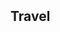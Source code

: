 
<h2 id="travel" style="margin: 2px 0px 15px;">Travel</h2>

   <head>
      <title>Places Traveled</title>
      <link rel = "stylesheet" href = "/assets/css/leaflet.css"/>
      <script src = "/assets/js/leaflet.js"></script>
      <script src="http://unpkg.com/leaflet@latest/dist/leaflet.js"></script>
      <script src="/assets/js/leaflet-providers.js"></script>

   </head>

   <body>
      <div id = "map" style = "width:900px; height:580px"></div>
      <script>
         // Creating map options
         var mapOptions = {
            center: [39.8283, -98.5795],
            zoom: 4
         }
         // Creating a map object
         var map = new L.map('map', mapOptions);
         
         // Creating a Layer object
            var layer = L.tileLayer('https://tiles.stadiamaps.com/tiles/alidade_smooth_dark/{z}/{x}/{y}{r}.{ext}', {
                minZoom: 0,
                maxZoom: 20,
                attribution: '&copy; <a href="https://www.stadiamaps.com/" target="_blank">Stadia Maps</a> &copy; <a href="https://openmaptiles.org/" target="_blank">OpenMapTiles</a> &copy; <a href="https://www.openstreetmap.org/copyright">OpenStreetMap</a> contributors',
                ext: 'png'
            });

        
         // Icon options
         var iconOptionsVisted = {
            iconUrl: './assets/img/map_icon.png',
            iconSize: [10, 12]
         }

         var iconOptionsNP = {
            iconUrl: './assets/img/np_icon.png',
            iconSize: [10, 12]
         }

         // Creating a custom icon
         var visitIcon = L.icon(iconOptionsVisted);
         var npIcon = L.icon(iconOptionsNP);

         // Creating Marker Options
         var markerOptions = {
            title: "MyLocation",
            clickable: true,
            icon: visitIcon
         }

         var npOptions = {
            title: "MyLocation",
            clickable: true,
            icon: npIcon
         }


         // Adding layer to the map
         map.addLayer(layer);
         
         // Creating a marker
         var marker1 = L.marker([29.770, -95.390], markerOptions); //houston
         var marker2 = L.marker([40.670, -73.940], markerOptions); //New york
         var marker3 = L.marker([34.110, -118.410], markerOptions); //Los angeles
         var marker4 = L.marker([41.840, -87.680], markerOptions); //Chicago
         var marker5 = L.marker([40.010, -75.130], markerOptions); //Philadelphia
         var marker6 = L.marker([29.460, -98.510], markerOptions); //San antonio
         var marker7 = L.marker([37.770, -122.450], markerOptions); //San francisco
         var marker8 = L.marker([39.990, -82.990], markerOptions); //Columbus
         var marker9 = L.marker([30.310, -97.750], markerOptions); //Austin
         var marker10 = L.marker([35.110, -90.010], markerOptions); //Memphis
         var marker11 = L.marker([39.300, -76.610], markerOptions); //Baltimore
         var marker12 = L.marker([31.850, -106.440], markerOptions); //El paso
         var marker13 = L.marker([35.200, -80.830], markerOptions); //Charlotte
         var marker14 = L.marker([42.340, -71.020], markerOptions); //Boston
         var marker15 = L.marker([38.910, -77.020], markerOptions); //Washington
         var marker16 = L.marker([36.170, -86.780], markerOptions); //Nashville
         var marker17 = L.marker([36.210, -115.220], markerOptions); //Las vegas
         var marker18 = L.marker([35.470, -97.510], markerOptions); //Oklahoma city
         var marker19 = L.marker([30.070, -89.930], markerOptions); //New orleans
         var marker20 = L.marker([25.780, -80.210], markerOptions); //Miami
         var marker21 = L.marker([38.640, -90.240], markerOptions); //Saint louis
         var marker22 = L.marker([40.440, -79.980], markerOptions); //Pittsburgh
         var marker23 = L.marker([28.500, -81.370], markerOptions); //Orlando
         var marker24 = L.marker([35.820, -78.660], markerOptions); //Raleigh
         var marker25 = L.marker([34.720, -92.350], markerOptions); //Little rock
         var marker26 = L.marker([40.780, -111.930], markerOptions); //Salt lake city
         var marker27 = L.marker([35.970, -83.950], markerOptions); //Knoxville
         var marker28 = L.marker([41.310, -72.920], markerOptions); //New haven
         var marker29 = L.marker([43.7022, -72.2896], markerOptions); //Hanover
         var marker30 = L.marker([41.820, -71.420], markerOptions); //Providence
         var marker31 = L.marker([33.760, -84.420], markerOptions); //Atlanta
         var marker32 = L.marker([39.780, -86.150], markerOptions); //Indianapolis
         var marker33 = L.marker([44.4759, -73.2121], markerOptions); //Burlington
         var marker34 = L.marker([32.7767, -96.7970], markerOptions); //Dallas
         var marker35 = L.marker([32.0809, -81.0912], markerOptions); //Savannah
         var marker36 = L.marker([43.6591, -70.2568], markerOptions); //Portland
         var marker37 = L.marker([43.0481, -76.1474], markerOptions); //Syracuse
         var marker38 = L.marker([43.0962, -79.0377], markerOptions); //Niagara Falls
         var marker39 = L.marker([43.6532, -79.3832], markerOptions); //Toronto
         var marker40 = L.marker([45.5019, -73.5674], markerOptions); //Montreal
         var marker41 = L.marker([46.8131, -71.2075], markerOptions); //Québec City
         var marker42 = L.marker([45.4215, -75.6972], markerOptions); //Ottawa
         var marker43 = L.marker([19.4326, -99.1332], markerOptions); //Mexico City
         var marker44 = L.marker([21.1619, -86.8515], markerOptions); //Cancun
         var marker45 = L.marker([42.9956, -71.4548], markerOptions); //Manchester
         var marker46 = L.marker([33.9519, -83.3576], markerOptions); //Athens
         var marker47 = L.marker([24.5551, -81.7800], markerOptions); //Key West
         var marker48 = L.marker([33.5186, -86.8104], markerOptions); //Birmingham
         var marker49 = L.marker([37.2090, -93.2923], markerOptions); //Springfield


         // Adding marker to the map
         marker1.addTo(map);
         marker2.addTo(map);
         marker3.addTo(map);
         marker4.addTo(map);
         marker5.addTo(map);
         marker6.addTo(map);
         marker7.addTo(map);
         marker8.addTo(map);
         marker9.addTo(map);
         marker10.addTo(map);
         marker11.addTo(map);
         marker12.addTo(map);
         marker13.addTo(map);
         marker14.addTo(map);
         marker15.addTo(map);
         marker16.addTo(map);
         marker17.addTo(map);
         marker18.addTo(map);
         marker19.addTo(map);
         marker20.addTo(map);
         marker21.addTo(map);
         marker22.addTo(map);
         marker23.addTo(map);
         marker24.addTo(map);
         marker25.addTo(map);
         marker26.addTo(map);
         marker27.addTo(map);
         marker28.addTo(map);
         marker29.addTo(map);
         marker30.addTo(map);
         marker31.addTo(map);
         marker32.addTo(map);
         marker33.addTo(map);
         marker34.addTo(map);
         marker35.addTo(map);
         marker36.addTo(map);
         marker37.addTo(map);
         marker38.addTo(map);
         marker39.addTo(map);
         marker40.addTo(map);
         marker41.addTo(map);
         marker42.addTo(map);
         marker43.addTo(map);
         marker44.addTo(map);
         marker45.addTo(map);
         marker46.addTo(map);
         marker47.addTo(map);
         marker48.addTo(map);
         marker49.addTo(map);

         // Adding pop-up to the marker
        marker1.bindPopup('Home');

         // Creating NP markers
         var np1 = L.marker([44.35, -68.21], npOptions); //Acadia
         var np2 = L.marker([29.25, -103.25], npOptions); //Big Bend
         var np3 = L.marker([25.65, -80.08], npOptions); //Biscayne
         var np4 = L.marker([37.57, -112.18], npOptions); //Bryce Canyon
         var np5 = L.marker([32.17, -104.44], npOptions); //Carlsbad Caverns
         var np6 = L.marker([36.24, -116.82], npOptions); //Death Valley
         var np7 = L.marker([25.32, -80.93], npOptions); //Everglades
         var np8 = L.marker([38.63, -90.19], npOptions); //Gateway Arch
         var np9 = L.marker([36.06, -112.14], npOptions); //Grand Canyon
         var np10 = L.marker([43.73, -110.8], npOptions); //Grand Teton
         var np11 = L.marker([35.68, -83.53], npOptions); //Great Smoky Mountains
         var np12 = L.marker([31.92, -104.87], npOptions); //Guadalupe Mountains
         var np13 = L.marker([19.38, -155.2], npOptions); //Hawaiʻi Volcanoes
         var np14 = L.marker([38.53, -78.35], npOptions); //Shenandoah
         var np15 = L.marker([44.6, -110.5], npOptions); //Yellowstone
         var np16 = L.marker([37.83, -119.5], npOptions); //Yosemite

         // Adding NP to the map
         np1.addTo(map);
         np2.addTo(map);
         np3.addTo(map);
         np4.addTo(map);
         np5.addTo(map);
         np6.addTo(map);
         np7.addTo(map);
         np8.addTo(map);
         np9.addTo(map);
         np10.addTo(map);
         np11.addTo(map);
         np12.addTo(map);
         np13.addTo(map);
         np14.addTo(map);
         np15.addTo(map);
         np16.addTo(map);

      </script>
   </body>
